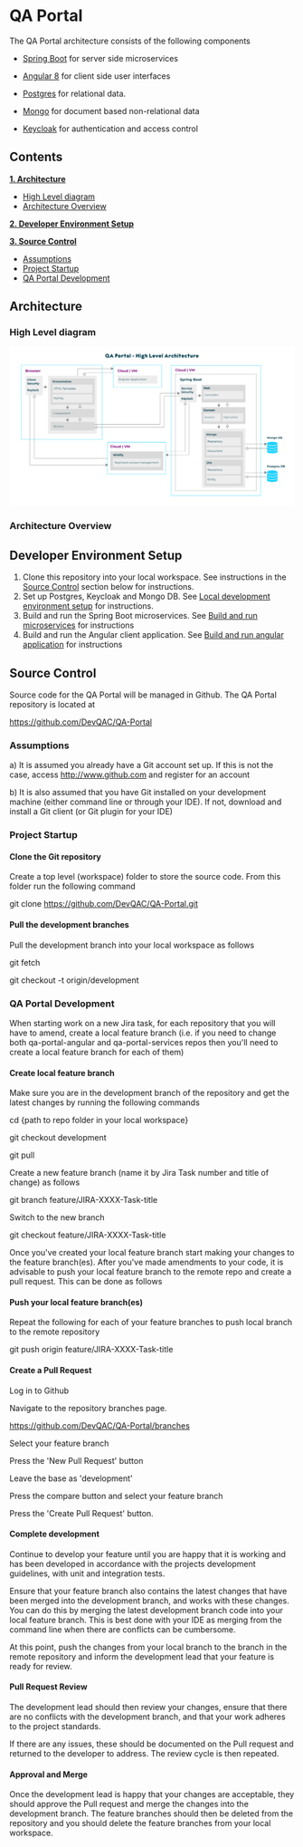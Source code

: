 # QA Portal

The QA Portal architecture consists of the following components

-   [Spring Boot](https://docs.spring.io/spring-boot/docs/current/reference/html/) for server side microservices

-   [Angular 8](https://angular.io/docs) for client side user interfaces

-   [Postgres](https://www.postgresql.org/docs/11/index.html) for relational data.

-   [Mongo](https://docs.mongodb.com/) for document based non-relational data

-   [Keycloak](https://www.keycloak.org/archive/documentation-6.0.html) for authentication and access control

## Contents

**[1. Architecture](#architecture)**
- [High Level diagram](#high-level-diagram)
- [Architecture Overview](#architecture-overview)

**[2. Developer Environment Setup](#developer-environment-setup)**

**[3. Source Control](#source-control)**
- [Assumptions](#assumptions)
- [Project Startup](#project-startup)
- [QA Portal Development](#qa-portal-development)


## Architecture

### High Level diagram
![](./docs/image/QA_Portal_High_Level_Architecture_Diagram.png)

### Architecture Overview


## Developer Environment Setup

1. Clone this repository into your local workspace. See instructions in the [Source Control](#source-control) section below for instructions.
2. Set up Postgres, Keycloak and Mongo DB. See [Local development environment setup](qa-portal-infra/README.md) for instructions.
3. Build and run the Spring Boot microservices. See [Build and run microservices](qa-portal-services/README.md) for instructions
4. Build and run the Angular client application. See [Build and run angular application](qa-portal-angular/README.md) for instructions


## Source Control

Source code for the QA Portal will be managed in Github. The QA Portal repository is located at 

https://github.com/DevQAC/QA-Portal<br>


### Assumptions

a) It is assumed you already have a Git account set up. If this is not the case, access http://www.github.com and register for an account

b) It is also assumed that you have Git installed on your development machine (either command line or through your IDE). If not, download and install a Git client (or Git plugin for your IDE)


### Project Startup

#### Clone the Git repository

Create a top level (workspace) folder to store the source code. From this folder run the following command

git clone https://github.com/DevQAC/QA-Portal.git<br>


#### Pull the development branches

Pull the development branch into your local workspace as follows

git fetch

git checkout -t origin/development


### QA Portal Development

When starting work on a new Jira task, for each repository that you will have to amend, create a local feature branch (i.e. if you need to change both qa-portal-angular and qa-portal-services repos then you'll need to create a local feature branch for each of them)

#### Create local feature branch

Make sure you are in the development branch of the repository and get the latest changes by running the following commands

cd {path to repo folder in your local workspace}

git checkout development

git pull

Create a new feature branch (name it by Jira Task number and title of change) as follows

git branch feature/JIRA-XXXX-Task-title

Switch to the new branch

git checkout feature/JIRA-XXXX-Task-title

Once you've created your local feature branch start making your changes to the feature branch(es). After you've made amendments to your code, it is advisable to push your local feature branch to the remote repo and create a pull request. This can be done as follows


#### Push your local feature branch(es)

Repeat the following for each of your feature branches to push local branch to the remote repository

git push origin feature/JIRA-XXXX-Task-title


#### Create a Pull Request

Log in to Github

Navigate to the repository branches page.

https://github.com/DevQAC/QA-Portal/branches

Select your feature branch

Press the 'New Pull Request' button

Leave the base as 'development'

Press the compare button and select your feature branch

Press the 'Create Pull Request' button.


#### Complete development

Continue to develop your feature until you are happy that it is working and has been developed in accordance with the projects development guidelines, with unit and integration tests.

Ensure that your feature branch also contains the latest changes that have been merged into the development branch, and works with these changes. You can do this by merging the latest development branch code into your local feature branch. This is best done with your IDE as merging from the command line when there are conflicts can be cumbersome.

At this point, push the changes from your local branch to the branch in the remote repository and inform the development lead that your feature is ready for review.


#### Pull Request Review

The development lead should then review your changes, ensure that there are no conflicts with the development branch, and that your work adheres to the project standards. 

If there are any issues, these should be documented on the Pull request and returned to the developer to address. The review cycle is then repeated.

#### Approval and Merge

Once the development lead is happy that your changes are acceptable, they should approve the Pull request and merge the changes into the development branch. The feature branches should then be deleted from the repository and you should delete the feature branches from your local workspace.
